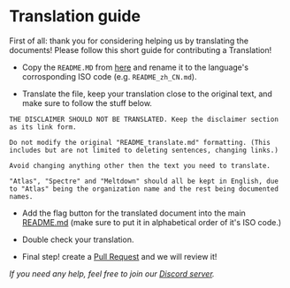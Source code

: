 # Translation guide

First of all: thank you for considering helping us by translating the documents! Please follow this short guide for contributing a Translation!


- Copy the `README.MD` from [here](https://github.com/Atlas-OS/Atlas/blob/main/translations/README_translate.md) and rename it to the language's corrosponding ISO code (e.g. `README_zh_CN.md`).

- Translate the file, keep your translation close to the original text, and make sure to follow the stuff below.

```
THE DISCLAIMER SHOULD NOT BE TRANSLATED. Keep the disclaimer section as its link form.

Do not modify the original "README_translate.md" formatting. (This includes but are not limited to deleting sentences, changing links.)

Avoid changing anything other then the text you need to translate.

"Atlas", "Spectre" and "Meltdown" should all be kept in English, due to "Atlas" being the organization name and the rest being documented names.
```

- Add the flag button for the translated document into the main [README.md](https://github.com/Atlas-OS/Atlas/blob/main) (make sure to put it in alphabetical order of it's ISO code.)

- Double check your translation.

- Final step! create a [Pull Request](https://github.com/Atlas-OS/Atlas/compare) and we will review it!

_If you need any help, feel free to join our [Discord server](https://discord.atlasos.net)._
